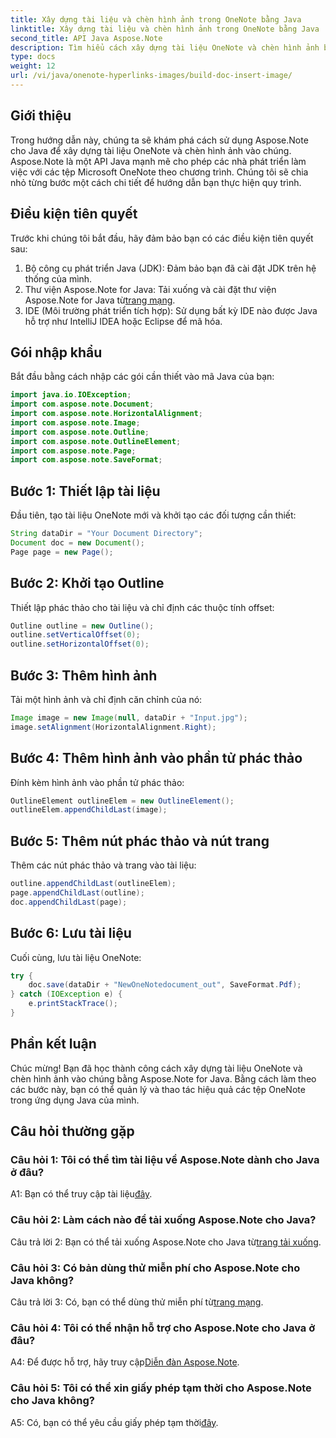 ```yaml
---
title: Xây dựng tài liệu và chèn hình ảnh trong OneNote bằng Java
linktitle: Xây dựng tài liệu và chèn hình ảnh trong OneNote bằng Java
second_title: API Java Aspose.Note
description: Tìm hiểu cách xây dựng tài liệu OneNote và chèn hình ảnh bằng Aspose.Note cho Java. Hướng dẫn từng bước để tích hợp liền mạch.
type: docs
weight: 12
url: /vi/java/onenote-hyperlinks-images/build-doc-insert-image/
---
```

## Giới thiệu

Trong hướng dẫn này, chúng ta sẽ khám phá cách sử dụng Aspose.Note cho Java để xây dựng tài liệu OneNote và chèn hình ảnh vào chúng. Aspose.Note là một API Java mạnh mẽ cho phép các nhà phát triển làm việc với các tệp Microsoft OneNote theo chương trình. Chúng tôi sẽ chia nhỏ từng bước một cách chi tiết để hướng dẫn bạn thực hiện quy trình.

## Điều kiện tiên quyết

Trước khi chúng tôi bắt đầu, hãy đảm bảo bạn có các điều kiện tiên quyết sau:

1. Bộ công cụ phát triển Java (JDK): Đảm bảo bạn đã cài đặt JDK trên hệ thống của mình.
2.  Thư viện Aspose.Note for Java: Tải xuống và cài đặt thư viện Aspose.Note for Java từ[trang mạng](https://releases.aspose.com/note/java/).
3. IDE (Môi trường phát triển tích hợp): Sử dụng bất kỳ IDE nào được Java hỗ trợ như IntelliJ IDEA hoặc Eclipse để mã hóa.

## Gói nhập khẩu

Bắt đầu bằng cách nhập các gói cần thiết vào mã Java của bạn:

```java
import java.io.IOException;
import com.aspose.note.Document;
import com.aspose.note.HorizontalAlignment;
import com.aspose.note.Image;
import com.aspose.note.Outline;
import com.aspose.note.OutlineElement;
import com.aspose.note.Page;
import com.aspose.note.SaveFormat;
```

## Bước 1: Thiết lập tài liệu

Đầu tiên, tạo tài liệu OneNote mới và khởi tạo các đối tượng cần thiết:

```java
String dataDir = "Your Document Directory";
Document doc = new Document();
Page page = new Page();
```

## Bước 2: Khởi tạo Outline

Thiết lập phác thảo cho tài liệu và chỉ định các thuộc tính offset:

```java
Outline outline = new Outline();
outline.setVerticalOffset(0);
outline.setHorizontalOffset(0);
```

## Bước 3: Thêm hình ảnh

Tải một hình ảnh và chỉ định căn chỉnh của nó:

```java
Image image = new Image(null, dataDir + "Input.jpg");
image.setAlignment(HorizontalAlignment.Right);
```

## Bước 4: Thêm hình ảnh vào phần tử phác thảo

Đính kèm hình ảnh vào phần tử phác thảo:

```java
OutlineElement outlineElem = new OutlineElement();
outlineElem.appendChildLast(image);
```

## Bước 5: Thêm nút phác thảo và nút trang

Thêm các nút phác thảo và trang vào tài liệu:

```java
outline.appendChildLast(outlineElem);
page.appendChildLast(outline);
doc.appendChildLast(page);
```

## Bước 6: Lưu tài liệu

Cuối cùng, lưu tài liệu OneNote:

```java
try {
    doc.save(dataDir + "NewOneNotedocument_out", SaveFormat.Pdf);
} catch (IOException e) {
    e.printStackTrace();
}
```

## Phần kết luận

Chúc mừng! Bạn đã học thành công cách xây dựng tài liệu OneNote và chèn hình ảnh vào chúng bằng Aspose.Note for Java. Bằng cách làm theo các bước này, bạn có thể quản lý và thao tác hiệu quả các tệp OneNote trong ứng dụng Java của mình.

## Câu hỏi thường gặp

### Câu hỏi 1: Tôi có thể tìm tài liệu về Aspose.Note dành cho Java ở đâu?

 A1: Bạn có thể truy cập tài liệu[đây](https://reference.aspose.com/note/java/).

### Câu hỏi 2: Làm cách nào để tải xuống Aspose.Note cho Java?

 Câu trả lời 2: Bạn có thể tải xuống Aspose.Note cho Java từ[trang tải xuống](https://releases.aspose.com/note/java/).

### Câu hỏi 3: Có bản dùng thử miễn phí cho Aspose.Note cho Java không?

 Câu trả lời 3: Có, bạn có thể dùng thử miễn phí từ[trang mạng](https://releases.aspose.com/).

### Câu hỏi 4: Tôi có thể nhận hỗ trợ cho Aspose.Note cho Java ở đâu?

 A4: Để được hỗ trợ, hãy truy cập[Diễn đàn Aspose.Note](https://forum.aspose.com/c/note/28).

### Câu hỏi 5: Tôi có thể xin giấy phép tạm thời cho Aspose.Note cho Java không?

 A5: Có, bạn có thể yêu cầu giấy phép tạm thời[đây](https://purchase.aspose.com/temporary-license/).
